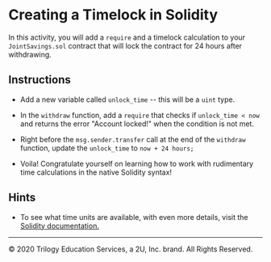 # Creating a Timelock in Solidity

In this activity, you will add a `require` and a timelock calculation to your `JointSavings.sol` contract
that will lock the contract for 24 hours after withdrawing.

## Instructions

* Add a new variable called `unlock_time` -- this will be a `uint` type.

* In the `withdraw` function, add a `require` that checks if `unlock_time < now` and returns the error "Account locked!" when the condition is not met.

* Right before the `msg.sender.transfer` call at the end of the `withdraw` function, update the `unlock_time` to `now + 24 hours;`

* Voila! Congratulate yourself on learning how to work with rudimentary time calculations in the native Solidity syntax!

## Hints

* To see what time units are available, with even more details, visit the [Solidity documentation.](https://solidity.readthedocs.io/en/latest/units-and-global-variables.html)

---

© 2020 Trilogy Education Services, a 2U, Inc. brand. All Rights Reserved.
